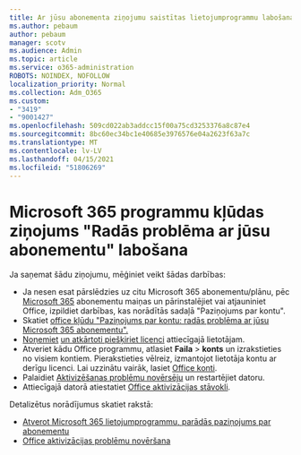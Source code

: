 ```yaml
---
title: Ar jūsu abonementa ziņojumu saistītas lietojumprogrammu labošana Ir radusies problēma
ms.author: pebaum
author: pebaum
manager: scotv
ms.audience: Admin
ms.topic: article
ms.service: o365-administration
ROBOTS: NOINDEX, NOFOLLOW
localization_priority: Normal
ms.collection: Adm_O365
ms.custom:
- "3419"
- "9001427"
ms.openlocfilehash: 509cd022ab3addcc15f00a75cd3253376a8c87e4
ms.sourcegitcommit: 8bc60ec34bc1e40685e3976576e04a2623f63a7c
ms.translationtype: MT
ms.contentlocale: lv-LV
ms.lasthandoff: 04/15/2021
ms.locfileid: "51806269"
---
```

# <a name="fixing-the-microsoft-365-apps-weve-run-into-a-problem-with-your-subscription-message"></a>Microsoft 365 programmu kļūdas ziņojums "Radās problēma ar jūsu abonementu" labošana

Ja saņemat šādu ziņojumu, mēģiniet veikt šādas darbības:

- Ja nesen esat pārslēdzies uz citu Microsoft 365 abonementu/plānu, pēc [Microsoft 365](https://support.office.com/article/account-notice-appears-in-office-after-switching-office-365-plans-857dc33a-1efc-4ce7-ac3f-ef616314e27d) abonementu maiņas un pārinstalējiet vai atjauniniet Office, izpildiet darbības, kas norādītās sadaļā "Paziņojums par kontu".
- Skatiet [office kļūdu "Paziņojums par kontu: radās problēma ar jūsu Microsoft 365 abonementu".](https://support.office.com/article/office-error-account-notice-we-ve-run-into-a-problem-with-your-office-365-subscription-17f71ecb-f53c-4f3d-ae18-7230ca1594c1) 
- [Noņemiet](https://docs.microsoft.com/microsoft-365/admin/manage/remove-licenses-from-users) [un atkārtoti piešķiriet licenci](https://docs.microsoft.com/microsoft-365/admin/manage/assign-licenses-to-users) attiecīgajā lietotājam.
- Atveriet kādu Office programmu, atlasiet **Faila**  >  **konts** un izrakstieties no visiem kontiem. Pierakstieties vēlreiz, izmantojot lietotāja kontu ar derīgu licenci. Lai uzzinātu vairāk, lasiet [Office konti](https://support.office.com/article/628ea040-f265-49de-b986-be09c3ebf8a9).
- Palaidiet [Aktivizēšanas problēmu novērsēju](https://aka.ms/SARA-OfficeActivation-Alchemy) un restartējiet datoru.
- Attiecīgajā datorā atiestatiet [Office aktivizācijas stāvokli](https://docs.microsoft.com/office365/troubleshoot/activation/reset-office-365-proplus-activation-state).

Detalizētus norādījumus skatiet rakstā:
- [Atverot Microsoft 365 lietojumprogrammu, parādās paziņojums par abonementu](https://support.office.com/article/4cabe32c-f594-4c0e-9191-3d3ade10cceb)
- [Office aktivizācijas problēmu novēršana](https://support.office.com/article/0d23d3c0-c19c-4b2f-9845-5344fedc4380)